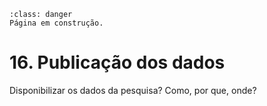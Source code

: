 ```{admonition} Atenção
:class: danger
Página em construção.
```

# 16. Publicação dos dados

Disponibilizar os dados da pesquisa? Como, por que, onde?